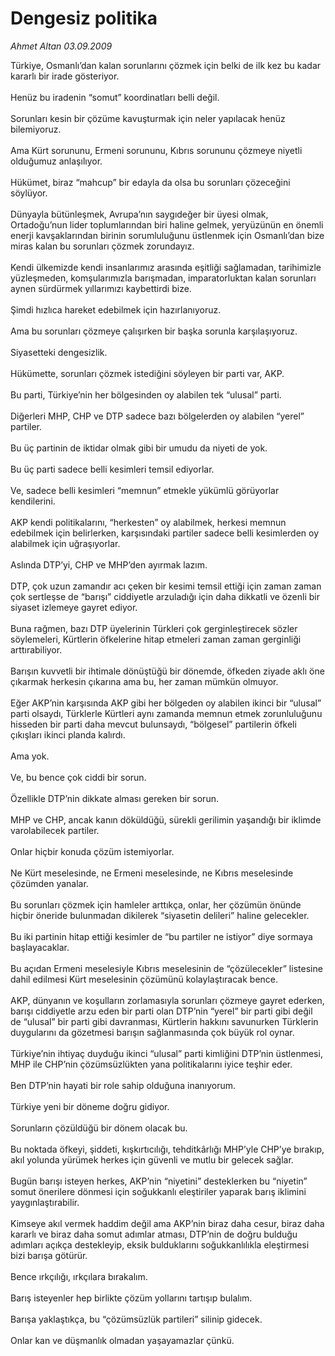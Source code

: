 # Dengesiz politika

*Ahmet Altan 03.09.2009*

<div class="taraf_structure_2col_1zq">
<div class="margen_n">



 <p>Türkiye, Osmanlı’dan kalan sorunlarını çözmek için belki de ilk kez bu kadar kararlı bir irade gösteriyor. <br/><br/>Henüz bu iradenin “somut” koordinatları belli değil. <br/><br/>Sorunları kesin bir çözüme kavuşturmak için neler yapılacak henüz bilemiyoruz. <br/><br/>Ama Kürt sorununu, Ermeni sorununu, Kıbrıs sorununu çözmeye niyetli olduğumuz anlaşılıyor. <br/><br/>Hükümet, biraz “mahcup” bir edayla da olsa bu sorunları çözeceğini söylüyor. <br/><br/>Dünyayla bütünleşmek, Avrupa’nın saygıdeğer bir üyesi olmak, Ortadoğu’nun lider toplumlarından biri haline gelmek, yeryüzünün en önemli enerji kavşaklarından birinin sorumluluğunu üstlenmek için Osmanlı’dan bize miras kalan bu sorunları çözmek zorundayız. <br/><br/>Kendi ülkemizde kendi insanlarımız arasında eşitliği sağlamadan, tarihimizle yüzleşmeden, komşularımızla barışmadan, imparatorluktan kalan sorunları aynen sürdürmek yıllarımızı kaybettirdi bize. <br/><br/>Şimdi hızlıca hareket edebilmek için hazırlanıyoruz. <br/><br/>Ama bu sorunları çözmeye çalışırken bir başka sorunla karşılaşıyoruz. <br/><br/>Siyasetteki dengesizlik. <br/><br/>Hükümette, sorunları çözmek istediğini söyleyen bir parti var, AKP. <br/><br/>Bu parti, Türkiye’nin her bölgesinden oy alabilen tek “ulusal” parti. <br/><br/>Diğerleri MHP, CHP ve DTP sadece bazı bölgelerden oy alabilen “yerel” partiler. <br/><br/>Bu üç partinin de iktidar olmak gibi bir umudu da niyeti de yok. <br/><br/>Bu üç parti sadece belli kesimleri temsil ediyorlar. <br/><br/>Ve, sadece belli kesimleri “memnun” etmekle yükümlü görüyorlar kendilerini. <br/><br/>AKP kendi politikalarını, “herkesten” oy alabilmek, herkesi memnun edebilmek için belirlerken, karşısındaki partiler sadece belli kesimlerden oy alabilmek için uğraşıyorlar. <br/><br/>Aslında DTP’yi, CHP ve MHP’den ayırmak lazım. <br/><br/>DTP, çok uzun zamandır acı çeken bir kesimi temsil ettiği için zaman zaman çok sertleşse de “barışı” ciddiyetle arzuladığı için daha dikkatli ve özenli bir siyaset izlemeye gayret ediyor. <br/><br/>Buna rağmen, bazı DTP üyelerinin Türkleri çok gerginleştirecek sözler söylemeleri, Kürtlerin öfkelerine hitap etmeleri zaman zaman gerginliği arttırabiliyor. <br/><br/>Barışın kuvvetli bir ihtimale dönüştüğü bir dönemde, öfkeden ziyade aklı öne çıkarmak herkesin çıkarına ama bu, her zaman mümkün olmuyor. <br/><br/>Eğer AKP’nin karşısında AKP gibi her bölgeden oy alabilen ikinci bir “ulusal” parti olsaydı, Türklerle Kürtleri aynı zamanda memnun etmek zorunluluğunu hisseden bir parti daha mevcut bulunsaydı, “bölgesel” partilerin öfkeli çıkışları ikinci planda kalırdı. <br/><br/>Ama yok. <br/><br/>Ve, bu bence çok ciddi bir sorun. <br/><br/>Özellikle DTP’nin dikkate alması gereken bir sorun. <br/><br/>MHP ve CHP, ancak kanın döküldüğü, sürekli gerilimin yaşandığı bir iklimde varolabilecek partiler. <br/><br/>Onlar hiçbir konuda çözüm istemiyorlar. <br/><br/>Ne Kürt meselesinde, ne Ermeni meselesinde, ne Kıbrıs meselesinde çözümden yanalar. <br/><br/>Bu sorunları çözmek için hamleler arttıkça, onlar, her çözümün önünde hiçbir öneride bulunmadan dikilerek “siyasetin delileri” haline gelecekler. <br/><br/>Bu iki partinin hitap ettiği kesimler de “bu partiler ne istiyor” diye sormaya başlayacaklar. <br/><br/>Bu açıdan Ermeni meselesiyle Kıbrıs meselesinin de “çözülecekler” listesine dahil edilmesi Kürt meselesinin çözümünü kolaylaştıracak bence. <br/><br/>AKP, dünyanın ve koşulların zorlamasıyla sorunları çözmeye gayret ederken, barışı ciddiyetle arzu eden bir parti olan DTP’nin “yerel” bir parti gibi değil de “ulusal” bir parti gibi davranması, Kürtlerin hakkını savunurken Türklerin duygularını da gözetmesi barışın sağlanmasında çok büyük rol oynar. <br/><br/>Türkiye’nin ihtiyaç duyduğu ikinci “ulusal” parti kimliğini DTP’nin üstlenmesi, MHP ile CHP’nin çözümsüzlükten yana politikalarını iyice teşhir eder. <br/><br/>Ben DTP’nin hayati bir role sahip olduğuna inanıyorum. <br/><br/>Türkiye yeni bir döneme doğru gidiyor. <br/><br/>Sorunların çözüldüğü bir dönem olacak bu. <br/><br/>Bu noktada öfkeyi, şiddeti, kışkırtıcılığı, tehditkârlığı MHP’yle CHP’ye bırakıp, akıl yolunda yürümek herkes için güvenli ve mutlu bir gelecek sağlar. <br/><br/>Bugün barışı isteyen herkes, AKP’nin “niyetini” desteklerken bu “niyetin” somut önerilere dönmesi için soğukkanlı eleştiriler yaparak barış iklimini yaygınlaştırabilir. <br/><br/>Kimseye akıl vermek haddim değil ama AKP’nin biraz daha cesur, biraz daha kararlı ve biraz daha somut adımlar atması, DTP’nin de doğru bulduğu adımları açıkça destekleyip, eksik bulduklarını soğukkanlılıkla eleştirmesi bizi barışa götürür. <br/><br/>Bence ırkçılığı, ırkçılara bırakalım. <br/><br/>Barış isteyenler hep birlikte çözüm yollarını tartışıp bulalım. <br/><br/>Barışa yaklaştıkça, bu “çözümsüzlük partileri” silinip gidecek. <br/><br/>Onlar kan ve düşmanlık olmadan yaşayamazlar çünkü.</p>
<br/>
<br/>
<br/>



<br/>


<div id="taraf_not">
</div>

</div>


</div>
